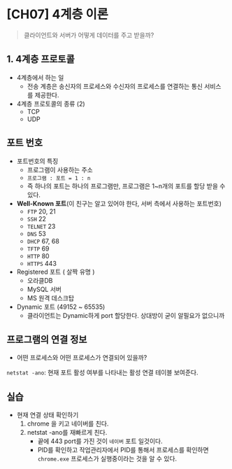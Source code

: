 
# [CH07] 4계층 이론
> 클라이언트와 서버가 어떻게 데이터를 주고 받을까?

## 1. 4계층 프로토콜
- 4계층에서 하는 일
	- 전송 계층은 송신자의 프로세스와 수신자의 프로세스를 연결하는 통신 서비스를 제공한다.
- 4계층 프로토콜의 종류 (2)
	- TCP
	- UDP

## 포트 번호
- 포트번호의 특징
	- 프로그램이 사용하는 주소 
	- `프로그램 : 포트 = 1 : n`
	- 즉 하나의 포트는 하나의 프로그램만, 프로그램은 1~n개의 포트를 할당 받을 수 있다.
- **Well-Known 포트**(이 친구는 알고 있어야 한다, 서버 측에서 사용하는 포트번호)
	- `FTP` 20, 21
	- `SSH` 22
	- `TELNET` 23
	- `DNS` 53
	- `DHCP` 67, 68
	- `TFTP` 69
	- `HTTP` 80
	- `HTTPS` 443
- Registered 포트 ( 살짝 유명 )
	- 오라클DB
	- MySQL 서버
	- MS 원격 데스크탑
- Dynamic 포트 (49152 ~ 65535)
	- 클라이언트는 Dynamic하게 port 할당한다. 상대방이 굳이 알필요가 없으니까

## 프로그램의 연결 정보
- 어떤 프로세스와 어떤 프로세스가 연결되어 있을까?

`netstat -ano`: 현재 포트 활성 여부를 나타내는 활성 연결 테이블 보여준다.
## 실습
- 현재 연결 상태 확인하기
	1. chrome 을 키고 네이버를 친다.
	2. netstat -ano를 재빠르게 친다.
		- 끝에 443 port를 가진 것이 `네이버` 포트 일것이다.
		- PID를 확인하고 작업관리자에서 PID를 통해서 프로세스를 확인하면 `chrome.exe` 프로세스가 실행중이라는 것을 알 수 있다.

